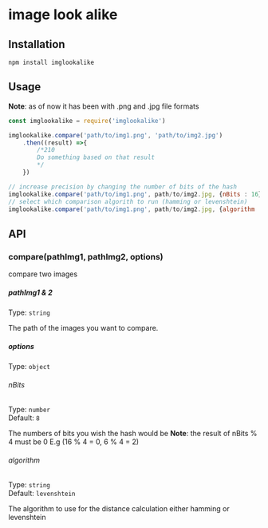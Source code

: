 # image look alike

## Installation 

```npm install imglookalike```
 
## Usage

**Note**: as of now it has been with .png and .jpg file formats

```js
const imglookalike = require('imglookalike')

imglookalike.compare('path/to/img1.png', 'path/to/img2.jpg')
    .then((result) =>{
        /*210 
        Do something based on that result
        */
    })

// increase precision by changing the number of bits of the hash
imglookalike.compare('path/to/img1.png', path/to/img2.jpg, {nBits : 16})
// select which comparison algorith to run (hamming or levenshtein)
imglookalike.compare('path/to/img1.png', path/to/img2.jpg, {algorithm : "hamming"})
```
## API

### compare(pathImg1, pathImg2, options)

compare two images

##### pathImg1 & 2

Type: `string`

The path of the images you want to compare.

##### options

Type: `object`

###### nBits

Type: `number`<br>
Default: `8`

The numbers of bits you wish the hash would be
**Note**: the result of nBits % 4 must be 0 E.g (16 % 4 = 0, 6 % 4 = 2) 

###### algorithm

Type: `string`<br>
Default: `levenshtein`

The algorithm to use for the distance calculation either hamming or levenshtein
